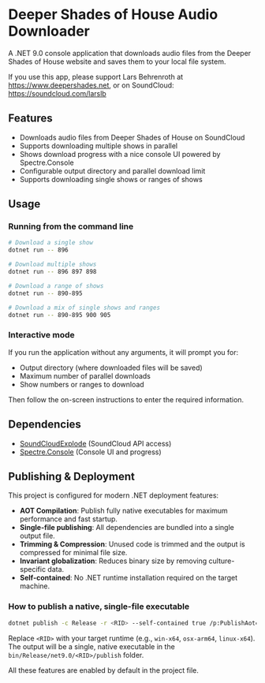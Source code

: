 # Deeper Shades of House Audio Downloader

A .NET 9.0 console application that downloads audio files from the Deeper Shades of House website and saves them to your local file system.

If you use this app, please support Lars Behrenroth at https://www.deepershades.net, or on SoundCloud: https://soundcloud.com/larslb

## Features

- Downloads audio files from Deeper Shades of House on SoundCloud
- Supports downloading multiple shows in parallel
- Shows download progress with a nice console UI powered by Spectre.Console
- Configurable output directory and parallel download limit
- Supports downloading single shows or ranges of shows

## Usage

### Running from the command line

```bash
# Download a single show
dotnet run -- 896

# Download multiple shows
dotnet run -- 896 897 898

# Download a range of shows
dotnet run -- 890-895

# Download a mix of single shows and ranges
dotnet run -- 890-895 900 905
```

### Interactive mode

If you run the application without any arguments, it will prompt you for:
- Output directory (where downloaded files will be saved)
- Maximum number of parallel downloads
- Show numbers or ranges to download

Then follow the on-screen instructions to enter the required information.

## Dependencies

- [SoundCloudExplode](https://github.com/MuddyC3/SoundCloudExplode) (SoundCloud API access)
- [Spectre.Console](https://spectreconsole.net/) (Console UI and progress)

## Publishing & Deployment

This project is configured for modern .NET deployment features:

- **AOT Compilation**: Publish fully native executables for maximum performance and fast startup.
- **Single-file publishing**: All dependencies are bundled into a single output file.
- **Trimming & Compression**: Unused code is trimmed and the output is compressed for minimal file size.
- **Invariant globalization**: Reduces binary size by removing culture-specific data.
- **Self-contained**: No .NET runtime installation required on the target machine.

### How to publish a native, single-file executable

```bash
dotnet publish -c Release -r <RID> --self-contained true /p:PublishAot=true
```
Replace `<RID>` with your target runtime (e.g., `win-x64`, `osx-arm64`, `linux-x64`). The output will be a single, native executable in the `bin/Release/net9.0/<RID>/publish` folder.

All these features are enabled by default in the project file.
